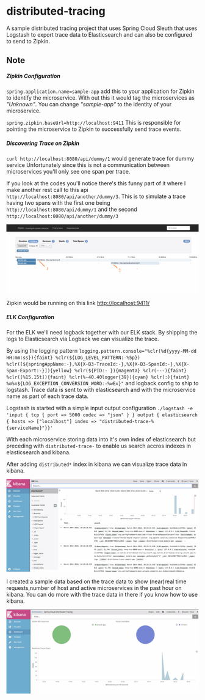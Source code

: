 # distributed-tracing

A sample distributed tracing project that uses Spring Cloud Sleuth
that uses Logstash to export trace data to Elasticsearch and can also
be configured to send to Zipkin.

## Note

##### Zipkin Configuration

`spring.application.name=sample-app` add this to your application for
 Zipkin to identify the microservice. With out this it would tag the
 microservices as _"Unknown"_. You can change _"sample-app"_ to the identity
 of your microservice.

 `spring.zipkin.baseUrl=http://localhost:9411` This is responsible for pointing
 the microservice to Zipkin to successfully send trace events.


##### Discovering Trace on Zipkin

`curl http://localhost:8080/api/dummy/1` would generate trace for dummy service
 Unfortunately since this is not a communication between microservices you'll only see one
 span per trace.

 If you look at the codes you'll notice there's this funny part of it where I make
 another rest call to this api `http://localhost:8080/api/another/dummy/3`. This is to simulate
 a trace having two spans with the first one being `http://localhost:8080/api/dummy/1`
 and the second `http://localhost:8080/api/another/dummy/3`

![One Trace, One Microservice,Two Spans](distributed_tracing_1.png "distributed-trace-zipkin")

 Zipkin would be running on this link [http://localhost:9411/](http://localhost:9411/)



##### ELK Configuration

For the ELK we'll need logback together with our ELK stack. By shipping the logs to Elasticsearch via
Logback we can visualize the trace.

By using the logging pattern `logging.pattern.console="%clr(%d{yyyy-MM-dd HH:mm:ss}){faint} %clr(${LOG_LEVEL_PATTERN:-%5p}) %clr([${springAppName:-},%X{X-B3-TraceId:-},%X{X-B3-SpanId:-},%X{X-Span-Export:-}]){yellow} %clr(${PID:- }){magenta} %clr(---){faint} %clr([%15.15t]){faint} %clr(%-40.40logger{39}){cyan} %clr(:){faint} %m%n${LOG_EXCEPTION_CONVERSION_WORD:-%wEx}"`
and logback config to ship to logstash. Trace data is sent to with elasticsearch and with the microservice
name as part of each trace data.

Logstash is started with a simple input output configuration
   `./logstash -e 'input { tcp { port => 5000 codec => "json" } } output { elasticsearch { hosts => ["localhost"] index => "distributed-trace-%{serviceName}"}}'`

With each microservice storing data into it's own index of elasticsearch but preceding with `distributed-trace-` to enable
 us search accros indexes in elasticsearch and kibana.

 After adding `distributed*` index in kibana we can visualize trace data in kibana.

![kibana](distributed_tracing_2.png "distributed-trace-kibana")


I created a sample data based on the trace data to show (near)real time requests,number of host and active
 microservices in the past hour on kibana. You can do more with the trace data in there if you know how to use kibana.


 ![kibana dashboard](distributed_tracing_3.png "distributed-trace-kibana-dashboard")